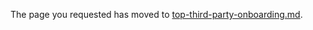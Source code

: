 
The page you requested has moved to [top-third-party-onboarding.md](top-third-party-onboarding.md).